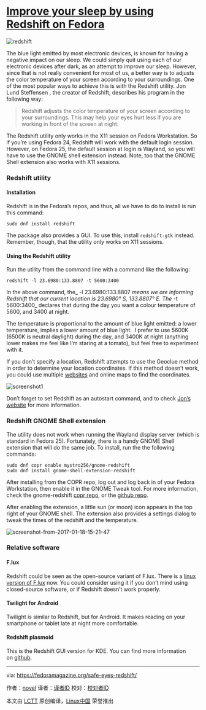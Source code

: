 [Improve your sleep by using Redshift on Fedora][1]
===============================================

 ![redshift](https://cdn.fedoramagazine.org/wp-content/uploads/2017/01/redshift-945x400.png) 

The blue light emitted by most electronic devices, is known for having a negative impact on our sleep. We could simply quit using each of our electronic devices after dark, as an attempt to improve our sleep. However, since that is not really convenient for most of us, a better way is to adjusts the color temperature of your screen according to your surroundings. One of the most popular ways to achieve this is with the Redshift utility. Jon Lund Steffensen , the creator of Redshift, describes his program in the following way:

> Redshift adjusts the color temperature of your screen according to your surroundings. This may help your eyes hurt less if you are working in front of the screen at night.

The Redshift utility only works in the X11 session on Fedora Workstation. So if you’re using Fedora 24, Redshift will work with the default login session. However, on Fedora 25, the default session at login is Wayland, so you will have to use the GNOME shell extension instead. Note, too that the GNOME Shell extension also works with X11 sessions.

### **Redshift utility**

#### Installation

Redshift is in the Fedora’s repos, and thus, all we have to do to install is run this command:

```
sudo dnf install redshift
```

The package also provides a GUI. To use this, install `redshift-gtk` instead. Remember, though, that the utility only works on X11 sessions.

#### Using the Redshift utility

Run the utility from the command line with a command like the following:

```
redshift -l 23.6980:133.8807 -t 5600:3400
```

In the above command, the_ -l 23.6980:133.8807 _means we are informing Redshift that our current location is 23.6980° S, 133.8807° E. The_ -t 5600:3400_ declares that during the day you want a colour temperature of 5600, and 3400 at night.

The temperature is proportional to the amount of blue light emitted: a lower temperature, implies a lower amount of blue light.  I prefer to use 5600K (6500K is neutral daylight) during the day, and 3400K at night (anything lower makes me feel like I’m staring at a tomato), but feel free to experiment with it.

If you don’t specify a location, Redshift attempts to use the Geoclue method in order to determine your location coordinates. If this method doesn’t work, you could use multiple [websites][2] and online maps to find the coordinates.

 ![screenshot1](https://cdn.fedoramagazine.org/wp-content/uploads/2017/01/screenshot1.png) 

Don’t forget to set Redshift as an autostart command, and to check [Jon’s website][3] for more information.

### Redshift GNOME Shell extension

The utility does not work when running the Wayland display server (which is standard in Fedora 25). Fortunately, there is a handy GNOME Shell extension that will do the same job. To install, run the the following commands`:`

```
sudo dnf copr enable mystro256/gnome-redshift
sudo dnf install gnome-shell-extension-redshift
```

After installing from the COPR repo, log out and log back in of your Fedora Workstation, then enable it in the GNOME Tweak tool. For more information, check the gnome-redshift [copr repo][4], or the [github repo][5].

After enabling the extension, a little sun (or moon) icon appears in the top right of your GNOME shell. The extension also provides a settings dialog to tweak the times of the redshift and the temperature.

 ![screenshot-from-2017-01-18-15-21-47](https://cdn.fedoramagazine.org/wp-content/uploads/2017/01/Screenshot-from-2017-01-18-15-21-47.jpg) 

### Relative software

#### F.lux

Redshift could be seen as the open-source variant of F.lux. There is a [linux version of F.lux][6] now. You could consider using it if you don’t mind using closed-source software, or if Redshift doesn’t work properly.

#### Twilight for Android

Twilight is similar to Redshift, but for Android. It makes reading on your smartphone or tablet late at night more comfortable.

#### Redshift plasmoid

This is the Redshift GUI version for KDE. You can find more information on [github][7].

--------------------------------------------------------------------------------

via: https://fedoramagazine.org/safe-eyes-redshift/

作者：[novel][a]
译者：[译者ID](https://github.com/译者ID)
校对：[校对者ID](https://github.com/校对者ID)

本文由 [LCTT](https://github.com/LCTT/TranslateProject) 原创编译，[Linux中国](https://linux.cn/) 荣誉推出

[a]:http://novel.id.fedoraproject.org/
[1]:https://fedoramagazine.org/safe-eyes-redshift/
[2]:http://www.latlong.net/
[3]:http://jonls.dk/redshift/
[4]:https://copr.fedorainfracloud.org/coprs/mystro256/gnome-redshift/
[5]:https://github.com/benzea/gnome-shell-extension-redshift
[6]:https://justgetflux.com/linux.html
[7]:https://github.com/simgunz/redshift-plasmoid
